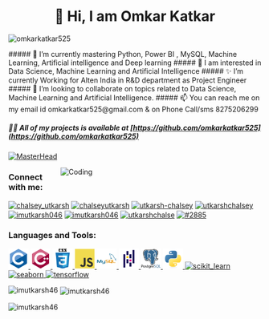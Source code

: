 <h1 align="center"> 👋 Hi, I am Omkar Katkar </h1>
<p align="left"> <img src="https://komarev.com/ghpvc/?username=omkarkatkar525&label=Profile%20views&color=blue&style=plastic" alt="omkarkatkar525" /> </p>
##### 🔭 I’m currently mastering Python, Power BI , MySQL, Machine Learning, Artificial intelligence and Deep learning
##### 👀 I am interested in Data Science, Machine Learning and Artificial Intelligence
##### ✨ I’m currently Working for Alten India in R&D department as Project Engineer
##### 👯 I’m looking to collaborate on topics related to Data Science, Machine Learning and Artificial Intelligence.
##### 📫 You can reach me on my email id omkarkatkar525@gmail.com & on Phone Call/sms 8275206299

##### 👨‍💻 All of my projects is available at [https://github.com/omkarkatkar525](https://github.com/omkarkatkar525)

[![MasterHead]()]()



<img align="right" alt="Coding" width="400" src="https://fairchanceforcrm.com/wp-content/uploads/2021/01/sales-manager-openings.gif">




<h3 align="left">Connect with me:</h3>
<p align="left">
<a href="https://twitter.com/chalsey_utkarsh" target="blank"><img align="center" src="https://raw.githubusercontent.com/rahuldkjain/github-profile-readme-generator/master/src/images/icons/Social/twitter.svg" alt="chalsey_utkarsh" height="30" width="40" /></a>
<a href="https://linkedin.com/in/chalseyutkarsh" target="blank"><img align="center" src="https://raw.githubusercontent.com/rahuldkjain/github-profile-readme-generator/master/src/images/icons/Social/linked-in-alt.svg" alt="chalseyutkarsh" height="30" width="40" /></a>
<a href="https://stackoverflow.com/users/utkarsh-chalsey" target="blank"><img align="center" src="https://raw.githubusercontent.com/rahuldkjain/github-profile-readme-generator/master/src/images/icons/Social/stack-overflow.svg" alt="utkarsh-chalsey" height="30" width="40" /></a>
<a href="https://kaggle.com/utkarshchalsey" target="blank"><img align="center" src="https://raw.githubusercontent.com/rahuldkjain/github-profile-readme-generator/master/src/images/icons/Social/kaggle.svg" alt="utkarshchalsey" height="30" width="40" /></a>
<a href="https://fb.com/imutkarsh046" target="blank"><img align="center" src="https://raw.githubusercontent.com/rahuldkjain/github-profile-readme-generator/master/src/images/icons/Social/facebook.svg" alt="imutkarsh046" height="30" width="40" /></a>
<a href="https://instagram.com/imutkarsh046" target="blank"><img align="center" src="https://raw.githubusercontent.com/rahuldkjain/github-profile-readme-generator/master/src/images/icons/Social/instagram.svg" alt="imutkarsh046" height="30" width="40" /></a>
<a href="https://medium.com/utkarshchalse" target="blank"><img align="center" src="https://raw.githubusercontent.com/rahuldkjain/github-profile-readme-generator/master/src/images/icons/Social/medium.svg" alt="utkarshchalse" height="30" width="40" /></a>
<a href="https://discord.gg/#2885" target="blank"><img align="center" src="https://raw.githubusercontent.com/rahuldkjain/github-profile-readme-generator/master/src/images/icons/Social/discord.svg" alt="#2885" height="30" width="40" /></a>
</p>

<h3 align="left">Languages and Tools:</h3>
<p align="left"> <a href="https://www.cprogramming.com/" target="_blank" rel="noreferrer"> <img src="https://raw.githubusercontent.com/devicons/devicon/master/icons/c/c-original.svg" alt="c" width="40" height="40"/> </a> <a href="https://www.w3schools.com/cpp/" target="_blank" rel="noreferrer"> <img src="https://raw.githubusercontent.com/devicons/devicon/master/icons/cplusplus/cplusplus-original.svg" alt="cplusplus" width="40" height="40"/> </a> <a href="https://www.w3schools.com/css/" target="_blank" rel="noreferrer"> <img src="https://raw.githubusercontent.com/devicons/devicon/master/icons/css3/css3-original-wordmark.svg" alt="css3" width="40" height="40"/> </a> <a href="https://developer.mozilla.org/en-US/docs/Web/JavaScript" target="_blank" rel="noreferrer"> <img src="https://raw.githubusercontent.com/devicons/devicon/master/icons/javascript/javascript-original.svg" alt="javascript" width="40" height="40"/> </a> <a href="https://www.mysql.com/" target="_blank" rel="noreferrer"> <img src="https://raw.githubusercontent.com/devicons/devicon/master/icons/mysql/mysql-original-wordmark.svg" alt="mysql" width="40" height="40"/> </a> <a href="https://pandas.pydata.org/" target="_blank" rel="noreferrer"> <img src="https://raw.githubusercontent.com/devicons/devicon/2ae2a900d2f041da66e950e4d48052658d850630/icons/pandas/pandas-original.svg" alt="pandas" width="40" height="40"/> </a> <a href="https://www.postgresql.org" target="_blank" rel="noreferrer"> <img src="https://raw.githubusercontent.com/devicons/devicon/master/icons/postgresql/postgresql-original-wordmark.svg" alt="postgresql" width="40" height="40"/> </a> <a href="https://www.python.org" target="_blank" rel="noreferrer"> <img src="https://raw.githubusercontent.com/devicons/devicon/master/icons/python/python-original.svg" alt="python" width="40" height="40"/> </a> <a href="https://scikit-learn.org/" target="_blank" rel="noreferrer"> <img src="https://upload.wikimedia.org/wikipedia/commons/0/05/Scikit_learn_logo_small.svg" alt="scikit_learn" width="40" height="40"/> </a> <a href="https://seaborn.pydata.org/" target="_blank" rel="noreferrer"> <img src="https://seaborn.pydata.org/_images/logo-mark-lightbg.svg" alt="seaborn" width="40" height="40"/> </a> <a href="https://www.tensorflow.org" target="_blank" rel="noreferrer"> <img src="https://www.vectorlogo.zone/logos/tensorflow/tensorflow-icon.svg" alt="tensorflow" width="40" height="40"/> </a> </p>

<p><img align="left" src="https://github-readme-stats.vercel.app/api/top-langs?username=imutkarsh46&show_icons=true&locale=en&layout=compact" alt="imutkarsh46" /></p>

<p>&nbsp;<img align="center" src="https://github-readme-stats.vercel.app/api?username=imutkarsh46&show_icons=true&locale=en" alt="imutkarsh46" /></p>

<p><img align="center" src="https://github-readme-streak-stats.herokuapp.com/?user=imutkarsh46&" alt="imutkarsh46" /></p>
